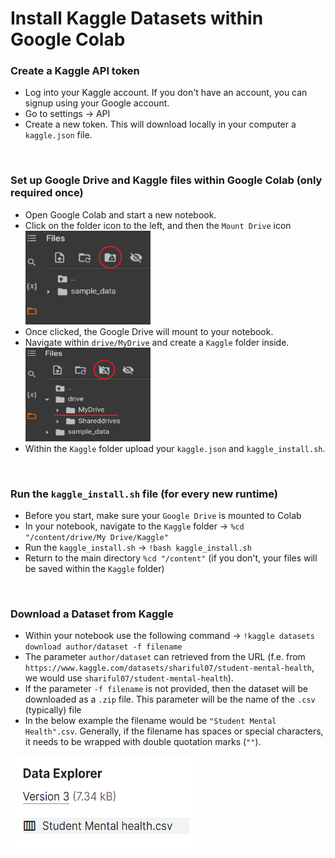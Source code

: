 # Install Kaggle Datasets within Google Colab

### Create a Kaggle API token

- Log into your Kaggle account. If you don't have an account, you can signup using your Google account.
- Go to settings &rarr; API
- Create a new token. This will download locally in your computer a `kaggle.json` file.

<br>

### Set up Google Drive and Kaggle files within Google Colab (only required once)

<ul>
    <li>Open Google Colab and start a new notebook.</li>
    <li>Click on the folder icon to the left, and then the <code>Mount Drive</code> icon</li>
    <li style="list-style: none;"><img src="/Kaggle/img/google_colab.png" alt="Alt Text" width="200" height="150"></li>
    <li>Once clicked, the Google Drive will mount to your notebook. </li>
    <li>Navigate within <code>drive/MyDrive</code> and create a <code>Kaggle</code> folder inside.</li>
    <li style="list-style: none;"><img src="/Kaggle/img/google_colab_1.png" alt="Alt Text" width="200" height="150"></li>
    <li>Within the <code>Kaggle</code> folder upload your <code>kaggle.json</code> and <code>kaggle_install.sh</code>.</li>
</ul>

<br>
  
### Run the `kaggle_install.sh` file (for every new runtime)

- Before you start, make sure your `Google Drive` is mounted to Colab
- In your notebook, navigate to the `Kaggle` folder &rarr; `%cd "/content/drive/My Drive/Kaggle"`
- Run the `kaggle_install.sh` &rarr; `!bash kaggle_install.sh`
- Return to the main directory `%cd "/content"` (if you don't, your files will be saved within the `Kaggle` folder)

<br>

### Download a Dataset from Kaggle

- Within your notebook use the following command &rarr; `!kaggle datasets download author/dataset -f filename`
- The parameter `author/dataset` can retrieved from the URL (f.e. from `https://www.kaggle.com/datasets/shariful07/student-mental-health`, we would use `shariful07/student-mental-health`).
- If the parameter `-f filename` is not provided, then the dataset will be downloaded as a `.zip` file. This parameter will be the name of the `.csv` (typically) file
- In the below example the filename would be `"Student Mental Health".csv`. Generally, if the filename has spaces or special characters, it needs to be wrapped with double quotation marks (`""`).
<img src="/Kaggle/img/kaggle-1.png" alt="Alt Text" width="300" height="150">
